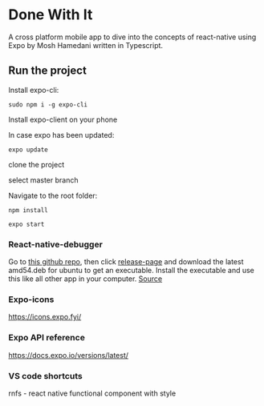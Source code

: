# Done With It

A cross platform mobile app to dive into the concepts of react-native using Expo by Mosh Hamedani written in Typescript.

## Run the project

Install expo-cli:

```
sudo npm i -g expo-cli
```

Install expo-client on your phone

In case expo has been updated:

```
expo update
```

clone the project

select master branch

Navigate to the root folder:

```
npm install
```

```
expo start
```

### React-native-debugger

Go to [this github repo](https://github.com/jhen0409/react-native-debugger), then click [release-page](https://github.com/jhen0409/react-native-debugger/releases) and download the latest amd54.deb for ubuntu to get an executable. Install the executable and use this like all other app in your computer. [Source](https://stackoverflow.com/questions/56457399/how-to-manually-start-react-native-debugger-on-linux-ubuntu)

### Expo-icons

https://icons.expo.fyi/

### Expo API reference

https://docs.expo.io/versions/latest/

### VS code shortcuts

rnfs - react native functional component with style
